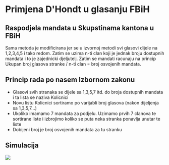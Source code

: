 # Primjena D'Hondt u glasanju FBiH

## Raspodjela mandata u Skupstinama kantona u FBiH
Sama metoda je modificirana jer se u izvornoj metodi svi glasovi dijele na 1,2,3,4,5 i tako redom. Zatim se uzima n-ti clan koji je jednak broju dostupnih mandata i to je zajednicki djeljutelj. Zatim se mandati racunaju na princip Ukupan broj glasova stranke / n-ti clan = broj osvojenih mandata.

## Princip rada po nasem Izbornom zakonu
* Glasovi svih stranaka se dijele sa 1,3,5,7 itd. do broja dostupnih mandata i ta lista se naziva Kolicnici
* Novu listu Kolicnici sortiramo po varijabli broj glasova (nakon dijeljenja sa 1,3,5,7...)
* Ukoliko imamamo 7 mandata za podjelu. Uzimamo prvih 7 clanova te sortirane liste i izbrojimo koliko se puta neka stranka ponavlja unutar te liste
* Dobijeni broj je broj osvojenih mandata za tu stranku

## Simulacija
![](https://media.giphy.com/media/cjKo7rD3ELLbjmO29S/giphy.gif)
